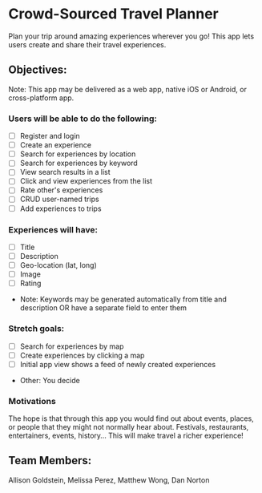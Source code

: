 # Crowd-Sourced Travel Planner
Plan your trip around amazing experiences wherever you go! This app lets users create and share their travel experiences.
## Objectives:
Note:  This app may be delivered as a web app, native iOS or Android, or cross-platform app. 

### Users will be able to do the following:
- [ ] Register and login
- [ ] Create an experience
- [ ] Search for experiences by location
- [ ] Search for experiences by keyword
- [ ] View search results in a list
- [ ] Click and view experiences from the list
- [ ] Rate other's experiences
- [ ] CRUD user-named trips
- [ ] Add experiences to trips

### Experiences will have:
- [ ] Title
- [ ] Description
- [ ] Geo-location (lat, long)
- [ ] Image
- [ ] Rating
- Note:  Keywords may be generated automatically from title and description OR have a separate field to enter them

### Stretch goals:
- [ ] Search for experiences by map
- [ ] Create experiences by clicking a map
- [ ] Initial app view shows a feed of newly created experiences
- Other:  You decide

### Motivations
The hope is that through this app you would find out about events, places, or people that they might not normally hear about. Festivals, restaurants, entertainers, events, history… This will make travel a richer experience!

## Team Members:
Allison Goldstein, 
Melissa Perez, 
Matthew Wong, 
Dan Norton

